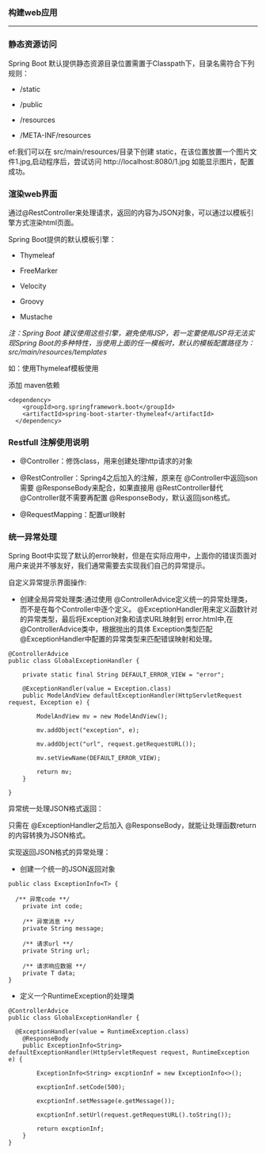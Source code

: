 ### 构建web应用 ###
----

### 静态资源访问

Spring Boot 默认提供静态资源目录位置需置于Classpath下，目录名需符合下列规则：

* /static

* /public

* /resources

* /META-INF/resources

ef:我们可以在 src/main/resources/目录下创建 static，在该位置放置一个图片文件1.jpg,启动程序后，尝试访问 http://localhost:8080/1.jpg 如能显示图片，配置成功。

### 渲染web界面

通过@RestController来处理请求，返回的内容为JSON对象，可以通过以模板引擎方式渲染html页面。

Spring Boot提供的默认模板引擎：

* Thymeleaf

* FreeMarker

* Velocity

* Groovy

* Mustache

*注：Spring Boot 建议使用这些引擎，避免使用JSP，若一定要使用JSP将无法实现Spring Boot的多种特性，当使用上面的任一模板时，默认的模板配置路径为：src/main/resources/templates*


如：使用Thymeleaf模板使用

添加 maven依赖

```
<dependency>
    <groupId>org.springframework.boot</groupId>
    <artifactId>spring-boot-starter-thymeleaf</artifactId>
  </dependency>
```

### Restfull 注解使用说明

* @Controller：修饰class，用来创建处理http请求的对象

* @RestController：Spring4之后加入的注解，原来在 @Controller中返回json需要 @ResponseBody来配合，如果直接用 @RestController替代 @Controller就不需要再配置 @ResponseBody，默认返回json格式。

* @RequestMapping：配置url映射


### 统一异常处理

Spring Boot中实现了默认的error映射，但是在实际应用中，上面你的错误页面对用户来说并不够友好，我们通常需要去实现我们自己的异常提示。

自定义异常提示界面操作:

* 创建全局异常处理类:通过使用 @ControllerAdvice定义统一的异常处理类，而不是在每个Controller中逐个定义。 @ExceptionHandler用来定义函数针对的异常类型，最后将Exception对象和请求URL映射到 error.html中,在 @ControllerAdvice类中，根据抛出的具体 Exception类型匹配 @ExceptionHandler中配置的异常类型来匹配错误映射和处理。

```
@ControllerAdvice
public class GlobalExceptionHandler {

	private static final String DEFAULT_ERROR_VIEW = "error";

	@ExceptionHandler(value = Exception.class)
	public ModelAndView defaultExceptionHandler(HttpServletRequest request, Exception e) {

		ModelAndView mv = new ModelAndView();

		mv.addObject("exception", e);

		mv.addObject("url", request.getRequestURL());

		mv.setViewName(DEFAULT_ERROR_VIEW);

		return mv;
	}

}
```

异常统一处理JSON格式返回：

只需在 @ExceptionHandler之后加入 @ResponseBody，就能让处理函数return的内容转换为JSON格式。

实现返回JSON格式的异常处理：

* 创建一个统一的JSON返回对象

```
public class ExceptionInfo<T> {

  /** 异常code **/
	private int code;

	/** 异常消息 **/
	private String message;

	/** 请求url **/
	private String url;

	/** 请求响应数据 **/
	private T data;
}
```

* 定义一个RuntimeException的处理类

```
@ControllerAdvice
public class GlobalExceptionHandler {

  @ExceptionHandler(value = RuntimeException.class)
	@ResponseBody
	public ExceptionInfo<String> defaultExceptionHandler(HttpServletRequest request, RuntimeException e) {

		ExceptionInfo<String> excptionInf = new ExceptionInfo<>();

		excptionInf.setCode(500);

		excptionInf.setMessage(e.getMessage());

		excptionInf.setUrl(request.getRequestURL().toString());

		return excptionInf;
	}
}
```

